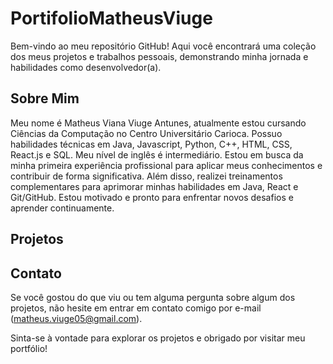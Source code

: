 # PortifolioMatheusViuge
Bem-vindo ao meu repositório GitHub! Aqui você encontrará uma coleção dos meus projetos e trabalhos pessoais, demonstrando minha jornada e habilidades como desenvolvedor(a).

## Sobre Mim

Meu nome é Matheus Viana Viuge Antunes, atualmente estou cursando Ciências da Computação no Centro Universitário Carioca. Possuo habilidades técnicas em Java, Javascript, Python, C++, HTML, CSS, React.js e SQL. Meu nível de inglês é intermediário. Estou em busca da minha primeira experiência profissional para aplicar meus conhecimentos e contribuir de forma significativa. Além disso, realizei treinamentos complementares para aprimorar minhas habilidades em Java, React e Git/GitHub. Estou motivado e pronto para enfrentar novos desafios e aprender continuamente.

## Projetos


## Contato

Se você gostou do que viu ou tem alguma pergunta sobre algum dos projetos, não hesite em entrar em contato comigo por e-mail (matheus.viuge05@gmail.com).

Sinta-se à vontade para explorar os projetos e obrigado por visitar meu portfólio!
